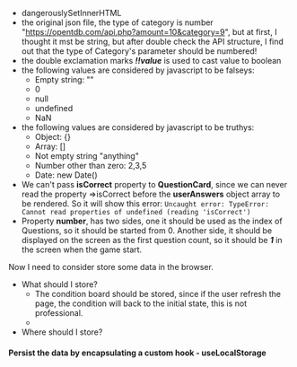 - dangerouslySetInnerHTML
- the original json file, the type of category is number "https://opentdb.com/api.php?amount=10&category=9", but at
  first, I thought it mst be string, but after double check the API structure, I find out that the type of Category's
  parameter should be numbered!
- the double exclamation marks ***!!value***  is used to cast value to boolean
- the following values are considered by javascript to be falseys:
    - Empty string: ""
    - 0
    - null
    - undefined
    - NaN
- the following values are considered by javascript to be truthys:
    - Object: {}
    - Array: []
    - Not empty string "anything"
    - Number other than zero: 2,3,5
    - Date: new Date()
- We can't pass **isCorrect** property to **QuestionCard**, since we can never read the property =>isCorrect before
  the **userAnswers** object array to be rendered. So it will show this
  error: ```Uncaught error: TypeError: Cannot read properties of undefined (reading 'isCorrect')```
- Property **number**, has two sides, one it should be used as the index of Questions, so it should be started from 0.
  Another side, it should be displayed on the screen as the first question count, so it should be ***1*** in the screen
  when the game start.

Now I need to consider store some data in the browser.

- What should I store?
    - The condition board should be stored, since if the user refresh the page, the condition will back to the initial
      state, this is not professional.
    -
- Where should I store?

#### Persist the data by encapsulating a custom hook - **useLocalStorage**


    
